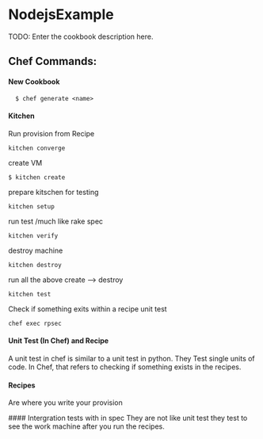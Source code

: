 # NodejsExample

TODO: Enter the cookbook description here.

## Chef Commands:

#### New Cookbook

```
  $ chef generate <name>

```

#### Kitchen

Run provision from Recipe
```
kitchen converge
```

create VM
```
$ kitchen create

```

prepare kitschen for testing

```
kitchen setup

```

run test /much like rake spec

```
kitchen verify

```

destroy machine

```
kitchen destroy
```

run all the above create --> destroy

```
kitchen test

```

Check if something exits within a recipe
unit test
```
chef exec rpsec

```

#### Unit Test (In Chef) and Recipe

A unit test in chef is similar to a unit test in python.
They Test single units of code.
In Chef, that refers to checking if something exists in the recipes.

#### Recipes

Are where you write your provision

#### Intergration tests with in spec
They are not like unit test they test to see the work machine after you run the recipes.
